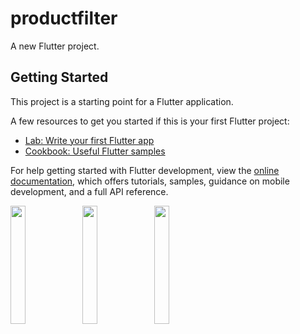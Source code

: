 # productfilter

A new Flutter project.

## Getting Started

This project is a starting point for a Flutter application.

A few resources to get you started if this is your first Flutter project:

- [Lab: Write your first Flutter app](https://docs.flutter.dev/get-started/codelab)
- [Cookbook: Useful Flutter samples](https://docs.flutter.dev/cookbook)

For help getting started with Flutter development, view the
[online documentation](https://docs.flutter.dev/), which offers tutorials,
samples, guidance on mobile development, and a full API reference.
<p>
<img src="https://user-images.githubusercontent.com/114645045/220320282-d54328fc-9e00-46ff-b828-d211aec10869.jpeg" width=22%,height=35%>
<img src="https://user-images.githubusercontent.com/114645045/220320303-6e24d3ba-cff6-49f6-8508-29c07fae5fff.jpeg" width=22%,height=35%>
<img src="https://user-images.githubusercontent.com/114645045/220320329-3d89bdc0-515f-4517-99cc-e1ce435fb93b.jpeg" width=22%,height=35%>
<p>
